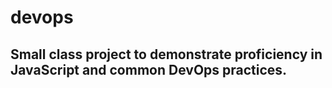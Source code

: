 # devops

## Small class project to demonstrate proficiency in JavaScript and common DevOps practices.

